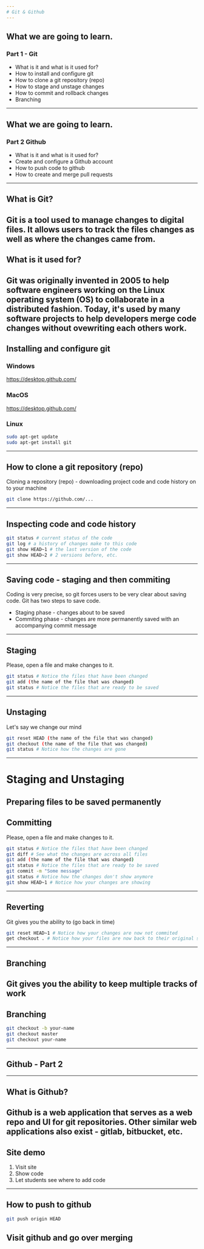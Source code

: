 ```yaml
---
# Git & Github
---
```

## What we are going to learn.
### Part 1 - Git
- What is it and what is it used for?
- How to install and configure git
- How to clone a git repository (repo)
- How to stage and unstage changes
- How to commit and rollback changes
- Branching
---
## What we are going to learn.
### Part 2 Github
- What is it and what is it used for?
- Create and configure a Github account
- How to push code to github
- How to create and merge pull requests
---
## What is Git?
Git is a tool used to manage changes to digital files. It allows users to track the files changes as well as where the changes came from.
---
## What is it used for?
Git was originally invented in 2005 to help software engineers working on the Linux operating system (OS) to collaborate in a distributed fashion. Today, it's used by many software projects to help developers merge code changes without ovewriting each others work.
---
## Installing and configure git
### Windows
https://desktop.github.com/
### MacOS
https://desktop.github.com/
### Linux
```bash
sudo apt-get update
sudo apt-get install git
```
---
## How to clone a git repository (repo)
Cloning a repository (repo) - downloading project code and code history on to your machine
```bash
git clone https://github.com/...
```
---
## Inspecting code and code history
```bash
git status # current status of the code
git log # a history of changes make to this code
git show HEAD~1 # the last version of the code
git show HEAD~2 # 2 versions before, etc.
```
---
## Saving code - staging and then commiting
Coding is very precise, so git forces users to be very clear about saving code.
Git has two steps to save code.
- Staging phase - changes about to be saved
- Commiting phase - changes are more permanently saved with an accompanying commit message
---
## Staging
Please, open a file and make changes to it.
```bash
git status # Notice the files that have been changed
git add (the name of the file that was changed)
git status # Notice the files that are ready to be saved
```
---
## Unstaging
Let's say we change our mind
```bash
git reset HEAD (the name of the file that was changed)
git checkout (the name of the file that was changed)
git status # Notice how the changes are gone
```
---
# Staging and Unstaging
Preparing files to be saved permanently
---
## Committing
Please, open a file and make changes to it.
```bash
git status # Notice the files that have been changed
git diff # See what the changes are across all files
git add (the name of the file that was changed)
git status # Notice the files that are ready to be saved
git commit -m "Some message"
git status # Notice how the changes don't show anymore
git show HEAD~1 # Notice how your changes are showing
```
---
## Reverting
Git gives you the ability to (go back in time)
```bash
git reset HEAD~1 # Notice how your changes are now not commited
get checkout . # Notice how your files are now back to their original state
```
---
## Branching
Git gives you the ability to keep multiple tracks of work
---
## Branching
```bash
git checkout -b your-name
git checkout master
git checkout your-name
```
---
## Github - Part 2
---
## What is Github?
Github is a web application that serves as a web repo and UI for git repositories.
Other similar web applications also exist - gitlab, bitbucket, etc.
---
## Site demo
1. Visit site
2. Show code
3. Let students see where to add code
---
## How to push to github
```bash
git push origin HEAD
```
## Visit github and go over merging
